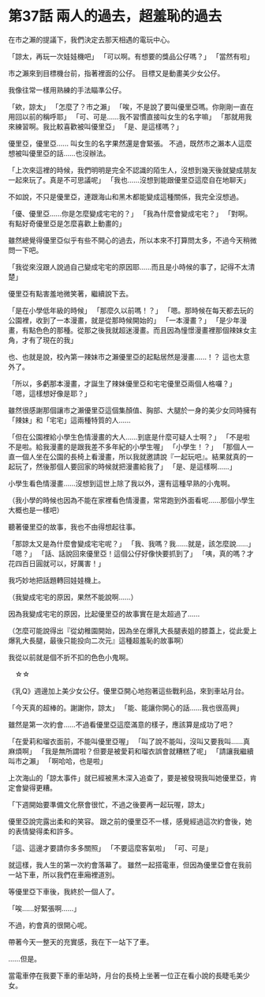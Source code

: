 # 第37話 兩人的過去，超羞恥的過去

在市之瀨的提議下，我們決定去那天相遇的電玩中心。

「諒太，再玩一次娃娃機吧」
「可以啊。有想要的獎品公仔嗎？」
「當然有啦」

市之瀨來到目標機台前，指著裡面的公仔。
目標又是動畫美少女公仔。

我像往常一樣用熟練的手法瞄準公仔。

「欸，諒太」
「怎麼了？市之瀨」
「唉，不是說了要叫優里亞嗎。你剛剛一直在用回以前的稱呼耶」
「可、可是......我不習慣直接叫女生的名字嘛」
「那就用我來練習啊。我比較喜歡被叫優里亞」
「是、是這樣嗎？」

優里亞，優里亞......
叫女生的名字果然還是會緊張。
不過，既然市之瀨本人這麼想被叫優里亞的話......也沒辦法。

「上次來這裡的時候，我們明明是完全不認識的陌生人，沒想到幾天後就變成朋友一起來玩了。真是不可思議呢」
「我也......沒想到能跟優里亞這麼自在地聊天」

不如說，不只是優里亞，連跟海山和黑木都能變成這種關係，我完全沒想過。

「優、優里亞......你是怎麼變成宅宅的？」
「我為什麼會變成宅宅？」
「對啊。有點好奇優里亞是怎麼喜歡上動畫的」

雖然總覺得優里亞似乎有些不開心的過去，所以本來不打算問太多，不過今天稍微問一下吧。

「我從來沒跟人說過自己變成宅宅的原因耶......而且是小時候的事了，記得不太清楚」

優里亞有點害羞地微笑著，繼續說下去。

「是在小學低年級的時候」
「那麼久以前嗎！？」
「嗯。那時候在每天都去玩的公園裡，收到了一本漫畫，就是從那時候開始的」
「一本漫畫？」
「是少年漫畫，有點色色的那種。從那之後我就超迷漫畫。而且因為憧憬漫畫裡那個辣妹女主角，才有了現在的我」

也、也就是說，校內第一辣妹市之瀨優里亞的起點居然是漫畫......！？
這也太意外了。

「所以，多虧那本漫畫，才誕生了辣妹優里亞和宅宅優里亞兩個人格囉？」
「嗯，這樣想好像是耶？」

雖然很感謝那個讓市之瀨優里亞這個集顏值、胸部、大腿於一身的美少女同時擁有「辣妹」和「宅宅」這兩種特質的人......

「但在公園裡給小學生色情漫畫的大人......到底是什麼可疑人士啊？」
「不是啦不是啦。給我漫畫的是跟我差不多年紀的小學生喔」
「小學生！？」
「那個人一直一個人坐在公園的長椅上看漫畫，所以我就邀請說『一起玩吧』。結果就真的一起玩了，然後那個人要回家的時候就把漫畫給我了」
「是、是這樣啊......」

小學生看色情漫畫......沒想到這世上除了我以外，還有這種早熟的小鬼啊。

（我小學的時候也因為不能在家裡看色情漫畫，常常跑到外面看呢......那個小學生大概也是一樣吧）

聽著優里亞的故事，我也不由得想起往事。

「那諒太又是為什麼會變成宅宅呢？」
「我、我嗎？我......就是，該怎麼說......」
「嗯？」
「話、話說回來優里亞！這個公仔好像快要抓到了」
「咦，真的嗎？才花四百日圓就可以，好厲害！」

我巧妙地把話題轉回娃娃機上。

（我變成宅宅的原因，果然不能說啊......）

因為我變成宅宅的原因，比起優里亞的故事實在是太超過了......

（怎麼可能說得出『從幼稚園開始，因為坐在爆乳大長腿表姐的膝蓋上，從此愛上爆乳大長腿，最後只能投向二次元』這種超羞恥的故事啊）

我從以前就是個不折不扣的色色小鬼啊。

　☆☆

《乳Q》週邊加上美少女公仔。優里亞開心地抱著這些戰利品，來到車站月台。

「今天真的超棒的。謝謝你，諒太」
「能、能讓你開心的話......我也很高興」

雖然是第一次約會......不過看優里亞這麼滿意的樣子，應該算是成功了吧？

「在愛莉和瑠衣面前，不能叫優里亞喔」
「叫了說不能叫，沒叫又要我叫......真麻煩啊」
「我是無所謂啦？但要是被愛莉和瑠衣誤會就糟糕了呢」
「請讓我繼續叫市之瀨」
「啊哈哈，也是啦」

上次海山的「諒太事件」就已經被黑木深入追查了，要是被發現我叫她優里亞，肯定會變得更糟。

「下週開始要準備文化祭會很忙，不過之後要再一起玩喔，諒太」

優里亞說完露出柔和的笑容。
跟之前的優里亞不一樣，感覺經過這次約會後，她的表情變得柔和許多。

「這、這邊才要請你多多關照」 
「不要這麼客氣啦」
「可、可是」

就這樣，我人生的第一次約會落幕了。
雖然一起搭電車，但因為優里亞會在我前一站下車，所以我們在車廂裡道別。

等優里亞下車後，我終於一個人了。

「唉......好緊張啊......」

不過，約會真的很開心呢。

帶著今天一整天的充實感，我在下一站下了車。

......但是。

當電車停在我要下車的車站時，月台的長椅上坐著一位正在看小說的長睫毛美少女。